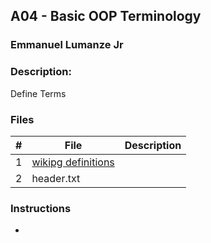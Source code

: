 
## A04 - Basic OOP Terminology
### Emmanuel Lumanze Jr
### Description:

Define Terms

### Files

|   #   | File     | Description                      |
| :---: | -------- | -------------------------------- |
|   1   | [wikipg definitions](https://github.com/jrlumanze/2143_OOP_eelumanze1005/wiki/Editing-OOP-Primer) | |
|   2   |header.txt|                                  |

### Instructions

- 
